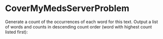 # CoverMyMedsServerProblem
Generate a count of the occurrences of each word for this text.  Output a list of words and counts in descending count order (word with highest count  listed first):
